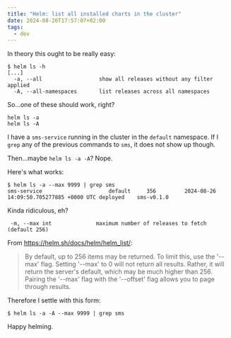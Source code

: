```yaml
---
title: "Helm: list all installed charts in the cluster"
date: 2024-08-26T17:57:07+02:00
tags:
  - dev
---
```


In theory this ought to be really easy:

```
$ helm ls -h
[...]
  -a, --all                  show all releases without any filter applied
  -A, --all-namespaces       list releases across all namespaces
```

<!--more-->

So...one of these should work, right?

```
helm ls -a
helm ls -A
```

I have a `sms-service` running in the cluster in the `default` namespace. If I
`grep` any of the previous commands to `sms`, it does not show up though.

Then...maybe `helm ls -a -A`? Nope.

Here's what works:

```
$ helm ls -a --max 9999 | grep sms
sms-service                  	default  	356     	2024-08-26 14:09:50.705277885 +0000 UTC	deployed	sms-v0.1.0
```

Kinda ridiculous, eh?

```
 -m, --max int              maximum number of releases to fetch (default 256)
```

From https://helm.sh/docs/helm/helm_list/:

> By default, up to 256 items may be returned. To limit this, use the '--max'
> flag. Setting '--max' to 0 will not return all results. Rather, it will return
> the server's default, which may be much higher than 256. Pairing the '--max'
> flag with the '--offset' flag allows you to page through results.

Therefore I settle with this form:

```
$ helm ls -a -A --max 9999 | grep sms
```

Happy helming.
